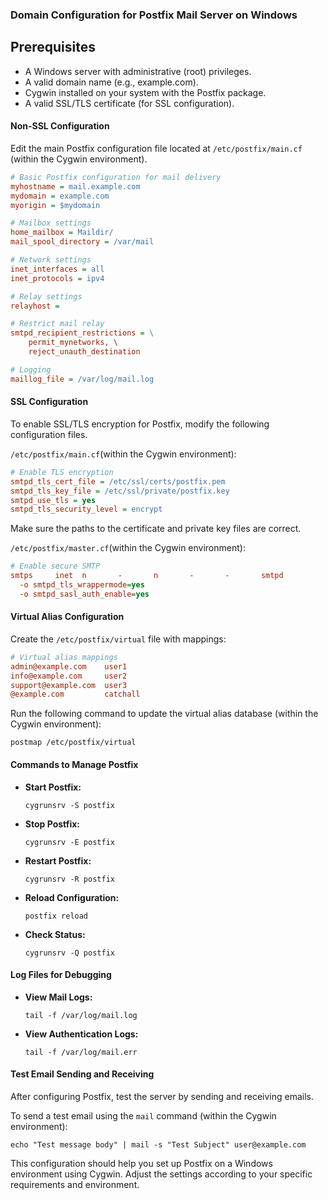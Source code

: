 ### Domain Configuration for Postfix Mail Server on Windows

## Prerequisites
- A Windows  server with administrative (root) privileges.
- A valid domain name (e.g., example.com).
- Cygwin installed on your system with the Postfix package.
- A valid SSL/TLS certificate (for SSL configuration).

#### Non-SSL Configuration

Edit the main Postfix configuration file located at `/etc/postfix/main.cf` (within the Cygwin environment).

```ini
# Basic Postfix configuration for mail delivery
myhostname = mail.example.com
mydomain = example.com
myorigin = $mydomain

# Mailbox settings
home_mailbox = Maildir/
mail_spool_directory = /var/mail

# Network settings
inet_interfaces = all
inet_protocols = ipv4

# Relay settings
relayhost = 

# Restrict mail relay
smtpd_recipient_restrictions = \
    permit_mynetworks, \
    reject_unauth_destination

# Logging
maillog_file = /var/log/mail.log
``` 

#### SSL Configuration

To enable SSL/TLS encryption for Postfix, modify the following configuration files.

`/etc/postfix/main.cf`(within the Cygwin environment):

```ini
# Enable TLS encryption
smtpd_tls_cert_file = /etc/ssl/certs/postfix.pem
smtpd_tls_key_file = /etc/ssl/private/postfix.key
smtpd_use_tls = yes
smtpd_tls_security_level = encrypt
``` 

Make sure the paths to the certificate and private key files are correct.

`/etc/postfix/master.cf`(within the Cygwin environment):

```ini
# Enable secure SMTP
smtps     inet  n       -       n       -       -       smtpd
  -o smtpd_tls_wrappermode=yes
  -o smtpd_sasl_auth_enable=yes
```

#### Virtual Alias Configuration

Create the `/etc/postfix/virtual` file with mappings:

```ini
# Virtual alias mappings
admin@example.com    user1
info@example.com     user2
support@example.com  user3
@example.com         catchall
```

Run the following command to update the virtual alias database (within the Cygwin environment):
```shell
postmap /etc/postfix/virtual
```

#### Commands to Manage Postfix

- **Start Postfix:**
  ```shell
  cygrunsrv -S postfix
  ```
- **Stop Postfix:**
  ```shell
  cygrunsrv -E postfix
  ```
- **Restart Postfix:**
  ```shell
  cygrunsrv -R postfix
  ```
- **Reload Configuration:**
  ```shell
  postfix reload
  ```
- **Check Status:**
  ```shell
  cygrunsrv -Q postfix
  ```

#### Log Files for Debugging

- **View Mail Logs:**
  ```shell
  tail -f /var/log/mail.log
  ```
- **View Authentication Logs:**
  ```shell
  tail -f /var/log/mail.err
  ```

#### Test Email Sending and Receiving

After configuring Postfix, test the server by sending and receiving emails.

To send a test email using the `mail` command (within the Cygwin environment):

  ```shell
  echo "Test message body" | mail -s "Test Subject" user@example.com
  ```

This configuration should help you set up Postfix on a Windows environment using Cygwin. Adjust the settings according to your specific requirements and environment.